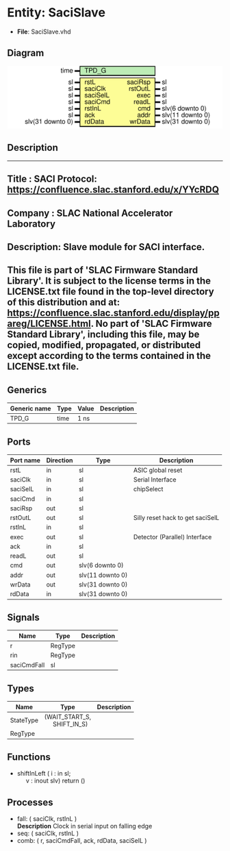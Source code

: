 # Entity: SaciSlave

- **File**: SaciSlave.vhd
## Diagram

![Diagram](SaciSlave.svg "Diagram")
## Description

-----------------------------------------------------------------------------
 Title      : SACI Protocol: https://confluence.slac.stanford.edu/x/YYcRDQ
-----------------------------------------------------------------------------
 Company    : SLAC National Accelerator Laboratory
-----------------------------------------------------------------------------
 Description: Slave module for SACI interface.
-----------------------------------------------------------------------------
 This file is part of 'SLAC Firmware Standard Library'.
 It is subject to the license terms in the LICENSE.txt file found in the
 top-level directory of this distribution and at:
    https://confluence.slac.stanford.edu/display/ppareg/LICENSE.html.
 No part of 'SLAC Firmware Standard Library', including this file,
 may be copied, modified, propagated, or distributed except according to
 the terms contained in the LICENSE.txt file.
-----------------------------------------------------------------------------
## Generics

| Generic name | Type | Value | Description |
| ------------ | ---- | ----- | ----------- |
| TPD_G        | time | 1 ns  |             |
## Ports

| Port name | Direction | Type             | Description                                                     |
| --------- | --------- | ---------------- | --------------------------------------------------------------- |
| rstL      | in        | sl               |  ASIC global reset                                              |
| saciClk   | in        | sl               | Serial Interface                                                |
| saciSelL  | in        | sl               |  chipSelect                                                     |
| saciCmd   | in        | sl               |                                                                 |
| saciRsp   | out       | sl               |                                                                 |
| rstOutL   | out       | sl               | Silly reset hack to get saciSelL | rst onto dedicated reset bar |
| rstInL    | in        | sl               |                                                                 |
| exec      | out       | sl               | Detector (Parallel) Interface                                   |
| ack       | in        | sl               |                                                                 |
| readL     | out       | sl               |                                                                 |
| cmd       | out       | slv(6 downto 0)  |                                                                 |
| addr      | out       | slv(11 downto 0) |                                                                 |
| wrData    | out       | slv(31 downto 0) |                                                                 |
| rdData    | in        | slv(31 downto 0) |                                                                 |
## Signals

| Name        | Type    | Description |
| ----------- | ------- | ----------- |
| r           | RegType |             |
|  rin        | RegType |             |
| saciCmdFall | sl      |             |
## Types

| Name      | Type                                                            | Description |
| --------- | --------------------------------------------------------------- | ----------- |
| StateType | (WAIT_START_S,<br><span style="padding-left:20px"> SHIFT_IN_S)  |             |
| RegType   |                                                                 |             |
## Functions
- shiftInLeft <font id="function_arguments">( i : in    sl;<br><span style="padding-left:20px"> v : inout slv) </font> <font id="function_return">return ()</font>
## Processes
- fall: ( saciClk, rstInL )
</br>**Description**
 Clock in serial input on falling edge 
- seq: ( saciClk, rstInL )
- comb: ( r, saciCmdFall, ack, rdData, saciSelL )
